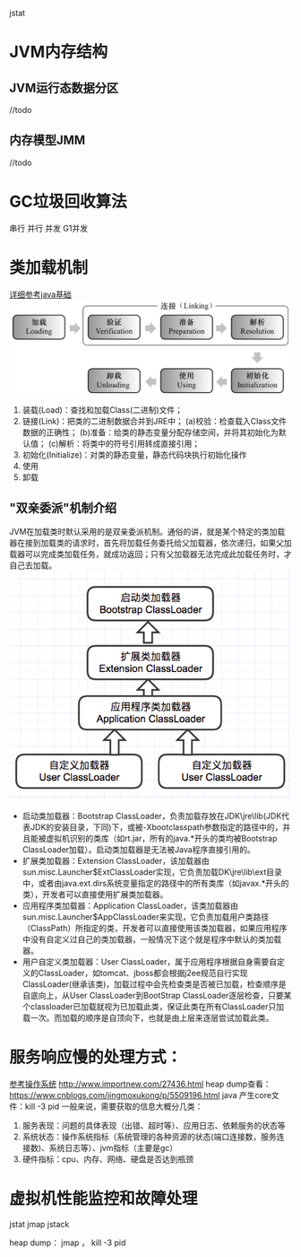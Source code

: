 
jstat

# JVM内存结构
## JVM运行态数据分区
//todo  
## 内存模型JMM
//todo

# GC垃圾回收算法

串行
并行
并发
G1并发


# 类加载机制
[详细参考java基础](./Java基础.md)
![类的生命周期](./pic/loadclass.png)
1. 装载(Load)：查找和加载Class(二进制)文件；
2. 链接(Link)：把类的二进制数据合并到JRE中；
        (a)校验：检查载入Class文件数据的正确性；
        (b)准备：给类的静态变量分配存储空间，并将其初始化为默认值；
        (c)解析：将类中的符号引用转成直接引用；
3. 初始化(Initialize)：对类的静态变量，静态代码块执行初始化操作
4. 使用
5. 卸载

## "双亲委派"机制介绍
JVM在加载类时默认采用的是双亲委派机制。通俗的讲，就是某个特定的类加载器在接到加载类的请求时，首先将加载任务委托给父加载器，依次递归，如果父加载器可以完成类加载任务，就成功返回；只有父加载器无法完成此加载任务时，才自己去加载。
![委托](./pic/delegation.png)
　　

* 启动类加载器：Bootstrap ClassLoader，负责加载存放在JDK\jre\lib(JDK代表JDK的安装目录，下同)下，或被-Xbootclasspath参数指定的路径中的，并且能被虚拟机识别的类库（如rt.jar，所有的java.*开头的类均被Bootstrap ClassLoader加载）。启动类加载器是无法被Java程序直接引用的。
* 扩展类加载器：Extension ClassLoader，该加载器由sun.misc.Launcher$ExtClassLoader实现，它负责加载DK\jre\lib\ext目录中，或者由java.ext.dirs系统变量指定的路径中的所有类库（如javax.*开头的类），开发者可以直接使用扩展类加载器。
* 应用程序类加载器：Application ClassLoader，该类加载器由sun.misc.Launcher$AppClassLoader来实现，它负责加载用户类路径（ClassPath）所指定的类，开发者可以直接使用该类加载器，如果应用程序中没有自定义过自己的类加载器，一般情况下这个就是程序中默认的类加载器。
* 用户自定义类加载器：User ClassLoader，属于应用程序根据自身需要自定义的ClassLoader，如tomcat、jboss都会根据j2ee规范自行实现ClassLoader(继承该类)，加载过程中会先检查类是否被已加载，检查顺序是自底向上，从User ClassLoader到BootStrap ClassLoader逐层检查，只要某个classloader已加载就视为已加载此类，保证此类在所有ClassLoader只加载一次。而加载的顺序是自顶向下，也就是由上层来逐层尝试加载此类。


# 服务响应慢的处理方式：
[参考操作系统](服务慢(无响应)排查方法)
http://www.importnew.com/27436.html
heap dump查看：https://www.cnblogs.com/jingmoxukong/p/5509196.html
java 产生core文件：kill -3 pid
一般来说，需要获取的信息大概分几类：
1. 服务表现：问题的具体表现（出错、超时等）、应用日志、依赖服务的状态等
2. 系统状态：操作系统指标（系统管理的各种资源的状态(端口连接数，服务连接数)、系统日志等）、jvm指标（主要是gc）
3. 硬件指标：cpu、内存、网络、硬盘是否达到瓶颈

# 虚拟机性能监控和故障处理
jstat
jmap
jstack

heap dump： jmap ， kill -3 pid
